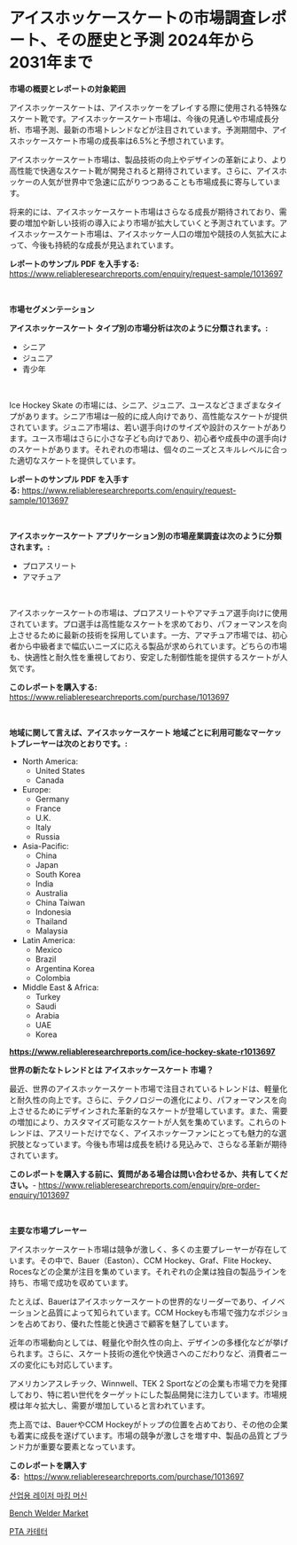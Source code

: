 <p><h1>アイスホッケースケートの市場調査レポート、その歴史と予測 2024年から2031年まで</h1></p><p><strong>市場の概要とレポートの対象範囲</strong></p>
<p><p>アイスホッケースケートは、アイスホッケーをプレイする際に使用される特殊なスケート靴です。アイスホッケースケート市場は、今後の見通しや市場成長分析、市場予測、最新の市場トレンドなどが注目されています。予測期間中、アイスホッケースケート市場の成長率は6.5%と予想されています。</p><p>アイスホッケースケート市場は、製品技術の向上やデザインの革新により、より高性能で快適なスケート靴が開発されると期待されています。さらに、アイスホッケーの人気が世界中で急速に広がりつつあることも市場成長に寄与しています。</p><p>将来的には、アイスホッケースケート市場はさらなる成長が期待されており、需要の増加や新しい技術の導入により市場が拡大していくと予測されています。アイスホッケースケート市場は、アイスホッケー人口の増加や競技の人気拡大によって、今後も持続的な成長が見込まれています。</p></p>
<p><strong>レポートのサンプル PDF を入手する:</strong> <a href="https://www.reliableresearchreports.com/enquiry/request-sample/1013697">https://www.reliableresearchreports.com/enquiry/request-sample/1013697</a></p>
<p>&nbsp;</p>
<p><strong>市場セグメンテーション</strong></p>
<p><strong>アイスホッケースケート タイプ別の市場分析は次のように分類されます。:</strong></p>
<p><ul><li>シニア</li><li>ジュニア</li><li>青少年</li></ul></p>
<p>&nbsp;</p>
<p><p>Ice Hockey Skate&nbsp;の市場には、シニア、ジュニア、ユースなどさまざまなタイプがあります。シニア市場は一般的に成人向けであり、高性能なスケートが提供されています。ジュニア市場は、若い選手向けのサイズや設計のスケートがあります。ユース市場はさらに小さな子ども向けであり、初心者や成長中の選手向けのスケートがあります。それぞれの市場は、個々のニーズとスキルレベルに合った適切なスケートを提供しています。</p></p>
<p><strong>レポートのサンプル PDF を入手する:</strong>&nbsp;<a href="https://www.reliableresearchreports.com/enquiry/request-sample/1013697">https://www.reliableresearchreports.com/enquiry/request-sample/1013697</a></p>
<p>&nbsp;</p>
<p><strong> アイスホッケースケート アプリケーション別の市場産業調査は次のように分類されます。:</strong></p>
<p><ul><li>プロアスリート</li><li>アマチュア</li></ul></p>
<p>&nbsp;</p>
<p><p>アイスホッケースケートの市場は、プロアスリートやアマチュア選手向けに使用されています。プロ選手は高性能なスケートを求めており、パフォーマンスを向上させるために最新の技術を採用しています。一方、アマチュア市場では、初心者から中級者まで幅広いニーズに応える製品が求められています。どちらの市場も、快適性と耐久性を重視しており、安定した制御性能を提供するスケートが人気です。</p></p>
<p><strong>このレポートを購入する:</strong>&nbsp; <a href="https://www.reliableresearchreports.com/purchase/1013697">https://www.reliableresearchreports.com/purchase/1013697</a></p>
<p>&nbsp;</p>
<p><strong>地域に関して言えば、アイスホッケースケート 地域ごとに利用可能なマーケットプレーヤーは次のとおりです。:</strong></p>
<p><ul>
    <li>
        North America:
        <ul>
            <li>United States</li>
            <li>Canada</li>
        </ul>
    </li>
    <li>
        Europe:
        <ul>
            <li>Germany</li>
            <li>France</li>
            <li>U.K.</li>
            <li>Italy</li>
            <li>Russia</li>
        </ul>
    </li>
    <li>
        Asia-Pacific:
        <ul>
            <li>China</li>
            <li>Japan</li>
            <li>South Korea</li>
            <li>India</li>
            <li>Australia</li>
            <li>China Taiwan</li>
            <li>Indonesia</li>
            <li>Thailand</li>
            <li>Malaysia</li>
        </ul>
    </li>
    <li>
        Latin America:
        <ul>
            <li>Mexico</li>
            <li>Brazil</li>
            <li>Argentina Korea</li>
            <li>Colombia</li>
        </ul>
    </li>
    <li>
        Middle East & Africa:
        <ul>
            <li>Turkey</li>
            <li>Saudi</li>
            <li>Arabia</li>
            <li>UAE</li>
            <li>Korea</li>
        </ul>
    </li>
    </ul></p>
<p><strong><a href="https://www.reliableresearchreports.com/ice-hockey-skate-r1013697">https://www.reliableresearchreports.com/ice-hockey-skate-r1013697</a></strong>&nbsp;</p>
<p><strong>世界の新たなトレンドとは アイスホッケースケート 市場？</strong></p>
<p><p>最近、世界のアイスホッケースケート市場で注目されているトレンドは、軽量化と耐久性の向上です。さらに、テクノロジーの進化により、パフォーマンスを向上させるためにデザインされた革新的なスケートが登場しています。また、需要の増加により、カスタマイズ可能なスケートが人気を集めています。これらのトレンドは、アスリートだけでなく、アイスホッケーファンにとっても魅力的な選択肢となっています。今後も市場は成長を続ける見込みで、さらなる革新が期待されています。</p></p>
<p><strong>このレポートを購入する前に、質問がある場合は問い合わせるか、共有してください。</strong>- <a href="https://www.reliableresearchreports.com/enquiry/pre-order-enquiry/1013697">https://www.reliableresearchreports.com/enquiry/pre-order-enquiry/1013697</a></p>
<p>&nbsp;</p>
<p><strong>主要な市場プレーヤー</strong></p>
<p><p>アイスホッケースケート市場は競争が激しく、多くの主要プレーヤーが存在しています。その中で、Bauer（Easton）、CCM Hockey、Graf、Flite Hockey、Rocesなどの企業が注目を集めています。それぞれの企業は独自の製品ラインを持ち、市場で成功を収めています。</p><p>たとえば、Bauerはアイスホッケースケートの世界的なリーダーであり、イノベーションと品質によって知られています。CCM Hockeyも市場で強力なポジションを占めており、優れた性能と快適さで顧客を魅了しています。</p><p>近年の市場動向としては、軽量化や耐久性の向上、デザインの多様化などが挙げられます。さらに、スケート技術の進化や快適さへのこだわりなど、消費者ニーズの変化にも対応しています。</p><p>アメリカンアスレチック、Winnwell、TEK 2 Sportなどの企業も市場で力を発揮しており、特に若い世代をターゲットにした製品開発に注力しています。市場規模は年々拡大し、需要が増加していると言われています。</p><p>売上高では、BauerやCCM Hockeyがトップの位置を占めており、その他の企業も着実に成長を遂げています。市場の競争が激しさを増す中、製品の品質とブランド力が重要な要素となっています。</p></p>
<p><strong>このレポートを購入する:</strong>&nbsp;&nbsp;<a href="https://www.reliableresearchreports.com/purchase/1013697">https://www.reliableresearchreports.com/purchase/1013697</a></p>
<p><p><a href="https://github.com/JeromeRtyau89966/Market-Research-Report-List-1/blob/main/394115826852.md">산업용 레이저 마킹 머신</a></p><p><a href="https://github.com/Airanohannonzb68e5pb53oc1/Market-Research-Report-List-2/blob/main/bench-welder-market.md">Bench Welder Market</a></p><p><a href="https://github.com/bvubpqd5241630/Market-Research-Report-List-1/blob/main/367153139196.md">PTA 카테터</a></p></p>